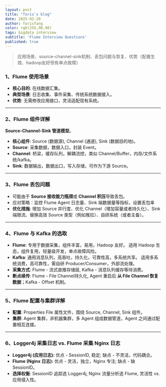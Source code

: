 ```yaml
---
layout: post
title: "foris's blog"
date: 2025-02-20
author: forisfang 
color: rgb(255,90,90)
tags: bigdata interview
subtitle: 'Flume Interview Questions'
published: true
---
```


> 应用场景、source-channel-sink机制、丢包问题与恢复、优势（配置生效、hadoop友好但有单点故障）

### 1、Flume 使用场景
*   **核心目的**: 在线数据汇集。
*   **典型场景**: 日志收集、事件采集、传统系统数据接入。
*   **优势**: 无需修改应用接口，灵活适配现有系统。

---

### 2、Flume 组件详解 
**Source-Channel-Sink 管道模型**。
*   **核心组件**: Source (数据源), Channel (通道), Sink (数据目的地)。
*   **Source**: 采集数据，数据入口，封装 Event。
*   **Channel**:  桥梁，缓存队列，解耦流控，类似 Channel/Buffer，内存/文件系统/kafka。
*   **Sink**:  数据输出，数据出口，写入存储，可作为下游 Source。

---

### 3、Flume 丢包问题
*   可能由于 **Source 接收能力瓶颈**或 **Channel 积压**导致丢包。 
*   应对策略：监控 Flume Agent 日志量、Sink 端数据量等指标，设置丢包率
*   **优化措施**: 增加 Source 并行度、优化 Channel（增加容量或者持久化）、Sink 端限流、替换高效 Source 类型（例如推拉）、自研系统（或者主备）。

---

### 4、Flume 与 Kafka 的选取
*   **Flume**:  专用于数据采集，组件丰富，易用，Hadoop 友好。 适用 Hadoop 生态，组件复用，轻量级开发，单点故障风险。
*   **Kafka**:  通用消息队列，高吞吐，持久化，可靠性高，多系统共享。 适用多系统消费，高可靠性，需自研 Producer/Consumer，外部流处理。
*   **采集方式**: Flume - 流式直推存储层,  Kafka - 消息队列缓存等待消费。
*   **断点续传**: Flume - File Channel持久化,  Agent 重启后 **从 File Channel 恢复数据**；Kafka - Offset 机制。

---

### 5、Flume 配置与集群详解
*   **配置**:  Properties File 属性文件，围绕 Source, Channel, Sink 组件。
*   **集群**:  Agent 集群，非机器集群，多 Agent 组成数据管道，Agent 之间通过配置相互连接。

---

### 6、Logger4j 采集日志 vs. Flume 采集 Nginx 日志
*   **Logger4j (应用日志):**  优点 - SessionID, 稳定;  缺点 - 不灵活，代码耦合。
*   **Flume (Nginx 日志):**  优点 - 灵活，独立，Nginx 专注;  缺点 - 缺 SessionID。
*   **选择权衡**:  SessionID 追踪选 Logger4j,  Nginx 流量分析选 Flume,  灵活性 vs. 应用侵入性。

